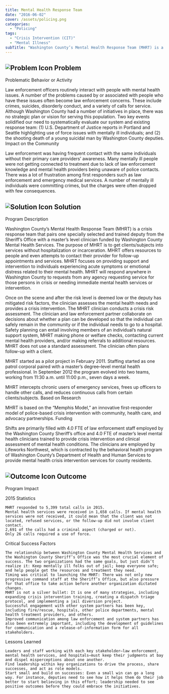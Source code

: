 ```yaml
---
title: Mental Health Response Team
date: "2016-06-02"
cover: /assets/policing.png
categories:
  - "Policing"
tags:
  - "Crisis Intervention (CIT)"
  - "Mental Illness"
subTitle: "Washington County’s Mental Health Response Team (MHRT) is a crisis response team that pairs one specially selected and trained deputy from the Sheriff’s Office with a master’s level clinician funded by Washington County Mental Health Services."
---
```

## ![Problem Icon](https://github.com/google/material-design-icons/raw/master/alert/1x_web/ic_error_outline_black_48dp.png "Problem") Problem

Problematic Behavior or Activity

Law enforcement officers routinely interact with people with mental health issues. A number of the problems caused by or associated with people who have these issues often become law enforcement concerns. These include crimes, suicides, disorderly conduct, and a variety of calls for service. Although Washington County had a number of initiatives in place, there was no strategic plan or vision for serving this population. Two key events solidified our need to systematically evaluate our system and existing response team: (1) U.S. Department of Justice reports in Portland and Seattle highlighting use of force issues with mentally ill individuals; and (2) the shooting death of a young suicidal man by Washington County deputies.
Impact on the Community

Law enforcement was having frequent contact with the same individuals without their primary care providers’ awareness. Many mentally ill people were not getting connected to treatment due to lack of law enforcement knowledge and mental health providers being unaware of police contacts. There was a lot of frustration among first responders such as law enforcement and emergency medical services. A number of mentally ill individuals were committing crimes, but the charges were often dropped with few consequences.

## ![Solution Icon](https://github.com/google/material-design-icons/raw/master/action/1x_web/ic_lightbulb_outline_black_48dp.png "Solution") Solution

Program Description

Washington County’s Mental Health Response Team (MHRT) is a crisis response team that pairs one specially selected and trained deputy from the Sheriff’s Office with a master’s level clinician funded by Washington County Mental Health Services. The purpose of MHRT is to get clients/subjects into services without hospitalization or incarceration. MHRT offers resources to people and even attempts to contact their provider for follow-up appointments and services. MHRT focuses on providing support and intervention to individuals experiencing acute symptoms or emotional distress related to their mental health. MHRT will respond anywhere in Washington County to requests from any agency requesting service for those persons in crisis or needing
immediate mental health services or intervention.

Once on the scene and after the risk level is deemed low or the deputy has mitigated risk factors, the clinician assesses the mental health needs and provides a crisis intervention. The MHRT clinician conducts a crisis risk assessment. The clinician and law enforcement partner collaborate on decisions about whether a plan can be developed so that the individual can safely remain in the community or if the individual needs to go to a hospital. Safety planning can entail involving members of an individual’s natural support system, MHRT making phone or welfare checks, contacting current mental health providers, and/or making referrals to additional resources. MHRT does not use a standard assessment. The clinician often plans follow-up with a client.

MHRT started as a pilot project in February 2011. Staffing started as one patrol corporal paired with a master’s degree–level mental health professional. In September 2012 the program evolved into two teams, working from 11:30 a.m. until 11:00 p.m., seven days a week.

MHRT intercepts chronic users of emergency services, frees up officers to handle other calls, and reduces continuous calls from certain clients/subjects.
Based on Research

MHRT is based on the “Memphis Model,” an innovative first-responder model of police-based crisis intervention with community, health care, and advocacy partnerships.
Funding

Shifts are primarily filled with 4.0 FTE of law enforcement staff employed by the Washington County Sheriff’s office and 4.0 FTE of master’s level mental health clinicians trained to provide crisis intervention and clinical assessment of mental health conditions. The clinicians are employed by Lifeworks Northwest, which is contracted by the behavioral health program of Washington County’s Department of Health and Human Services to provide mental health crisis intervention services for county residents.

## ![Outcome Icon](https://github.com/google/material-design-icons/raw/master/action/1x_web/ic_view_list_black_48dp.png "Outcome") Outcome

Program Impact

2015 Statistics

    MHRT responded to 5,399 total calls in 2015.
    Mental health services were received in 1,658 calls. If mental health services were not received, it could mean that the client was not located, refused services, or the follow-up did not involve client contact.
    2,691 of the calls had a criminal aspect (charged or not).
    Only 26 calls required a use of force.

Critical Success Factors

    The relationship between Washington County Mental Health Services and the Washington County Sheriff’s Office was the most crucial element of success. The two organizations had the same goals, but just didn’t realize it: Keep mentally ill folks out of jail; keep everyone safe; and help people get the resources and treatment they need.
    Timing was critical to launching the MHRT: There was not only new progressive command staff at the Sheriff’s Office, but also pressure for that office to take action before another organization dictated changes.
    MHRT is not a silver bullet: It is one of many strategies, including expanding crisis intervention training, creating a dispatch triage protocol, and implementing a jail diversion project.
    Successful engagement with other system partners has been key, including fire/rescue, hospitals, other police departments, mental health treatment providers, and others.
    Improved communication among law enforcement and system partners has also been extremely important, including the development of guidelines for communication and a release-of-information form for all stakeholders.

Lessons Learned

    Leaders and staff working with each key stakeholder—law enforcement, mental health services, and hospitals—must keep their judgments at bay and dispel misperceptions about one another.
    Find leadership within key organizations to drive the process, share successes, and act as role models.
    Start small and build on successes: Even a small win can go a long way. For instance, deputies need to see how it helps them do their job better to start believing in this effort; leadership needed to see positive outcomes before they could embrace the initiatives.
